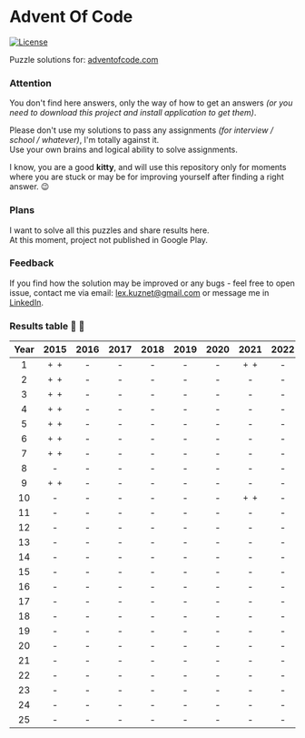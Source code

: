 # Advent Of Code 
[![License](https://img.shields.io/badge/License-Apache_2.0-blue.svg)](https://opensource.org/licenses/Apache-2.0)

Puzzle solutions for: [adventofcode.com](https://adventofcode.com/)

### Attention

You don't find here answers, only the way of how to get an answers _(or you need to download this
project and install application to get them)_.

Please don't use my solutions to pass any assignments _(for interview / school / whatever)_, I'm
totally against it.\
Use your own brains and logical ability to solve assignments.

I know, you are a good **kitty**, and will use this repository only for moments where you are stuck
or may be for improving yourself after finding a right answer. :wink:

### Plans

I want to solve all this puzzles and share results here.\
At this moment, project not published in Google Play.

### Feedback

If you find how the solution may be improved or any bugs - feel free to open issue, contact me via
email: lex.kuznet@gmail.com or message me in [LinkedIn](https://www.linkedin.com/in/lexandroid/).

### Results table :christmas_tree: :santa:

| Year | 2015 | 2016 | 2017 | 2018 | 2019 | 2020 | 2021 | 2022 |
|:----:|:----:|:----:|:----:|:----:|:----:|:----:|:----:|:----:|
| 1    |`+ +` | -    | -    | -    | -    | -    |`+ +` | -    |
| 2    |`+ +` | -    | -    | -    | -    | -    | -    | -    |
| 3    |`+ +` | -    | -    | -    | -    | -    | -    | -    |
| 4    |`+ +` | -    | -    | -    | -    | -    | -    | -    |
| 5    |`+ +` | -    | -    | -    | -    | -    | -    | -    |
| 6    |`+ +` | -    | -    | -    | -    | -    | -    | -    |
| 7    |`+ +` | -    | -    | -    | -    | -    | -    | -    |
| 8    | -    | -    | -    | -    | -    | -    | -    | -    |
| 9    |`+ +` | -    | -    | -    | -    | -    | -    | -    |
| 10   | -    | -    | -    | -    | -    | -    |`+ +` | -    |
| 11   | -    | -    | -    | -    | -    | -    | -    | -    |
| 12   | -    | -    | -    | -    | -    | -    | -    | -    |
| 13   | -    | -    | -    | -    | -    | -    | -    | -    |
| 14   | -    | -    | -    | -    | -    | -    | -    | -    |
| 15   | -    | -    | -    | -    | -    | -    | -    | -    |
| 16   | -    | -    | -    | -    | -    | -    | -    | -    |
| 17   | -    | -    | -    | -    | -    | -    | -    | -    |
| 18   | -    | -    | -    | -    | -    | -    | -    | -    |
| 19   | -    | -    | -    | -    | -    | -    | -    | -    |
| 20   | -    | -    | -    | -    | -    | -    | -    | -    |
| 21   | -    | -    | -    | -    | -    | -    | -    | -    |
| 22   | -    | -    | -    | -    | -    | -    | -    | -    |
| 23   | -    | -    | -    | -    | -    | -    | -    | -    |
| 24   | -    | -    | -    | -    | -    | -    | -    | -    |
| 25   | -    | -    | -    | -    | -    | -    | -    | -    |

